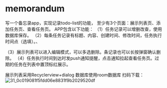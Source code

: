 # memorandum
写一个备忘录app，实现记录todo-list的功能，
至少有3个页面：展示列表页、添加任务页、查看任务页。
APP包含以下功能：
（1）任务记录可以增删改查，使用数据库保存。
（2）每条任务记录有标题、内容、创建时间、修改时间，任务执行时间点（选填）。、

（3）展示列表可以进入编辑模式，可以多选删除。条记录也可以长按弹窗确认删除。
（4）任务执行时间到达时发push通知提醒，点击通知拉起查看任务页。过期的任务在列表中置顶标红展示。


展示列表采用Recyclerview+dialog
数据库使用room数据库
扫码下载：
![31_0c019081f5fdd06e8831f9b2029520df](https://user-images.githubusercontent.com/87628025/172887553-65955c8e-71e1-4fa6-9452-6662a82016c4.png)
